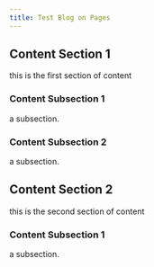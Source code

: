 ```yaml
---
title: Test Blog on Pages
---
```


## Content Section 1
this is the first section of content
### Content Subsection 1
a subsection.
### Content Subsection 2
a subsection.
## Content Section 2
this is the second section of content
### Content Subsection 1
a subsection.
